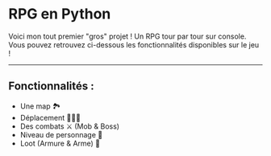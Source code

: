 <h1> RPG en Python </h1>
 
<p>Voici mon tout premier "gros" projet ! Un RPG tour par tour sur console.<br>
Vous pouvez retrouvez ci-dessous les fonctionnalités disponibles sur le jeu !<p>
 <hr>
<h2>Fonctionnalités :</h2>
<ul>
 <li>Une map 🏞</li>
 <li>Déplacement 🏃🏼‍♂️</li>
 <li>Des combats ⚔ (Mob & Boss)</li>
 <li>Niveau de personnage 🥇</li>
 <li>Loot (Armure & Arme) 🧰</li>
</ul>
